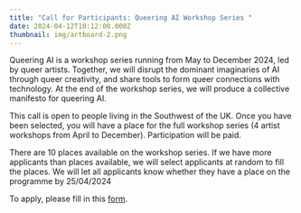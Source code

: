 ```yaml
---
title: "Call for Participants: Queering AI Workshop Series "
date: 2024-04-12T10:12:00.000Z
thumbnail: img/artboard-2.png
---
```

Queering AI is a workshop series running from May to December 2024, led by queer artists. Together, we will disrupt the dominant imaginaries of AI through queer creativity, and share tools to form queer connections with technology. At the end of the workshop series, we will produce a collective manifesto for queering AI.

This call is open to people living in the Southwest of the UK.  Once you have been selected, you will have a place for the full workshop series (4 artist workshops from April to December). Participation will be paid.  

There are 10 places available on the workshop series. If we have more applicants than places available, we will select applicants at random to fill the places. We will let all applicants know whether they have a place on the programme by 25/04/2024 

To apply, please fill in this [form](https://docs.google.com/forms/d/e/1FAIpQLScPVSulFRuI_2UQIcoDHBBuBbZGQRVGgCvQYTcNBrq6NbIT_w/viewform).

